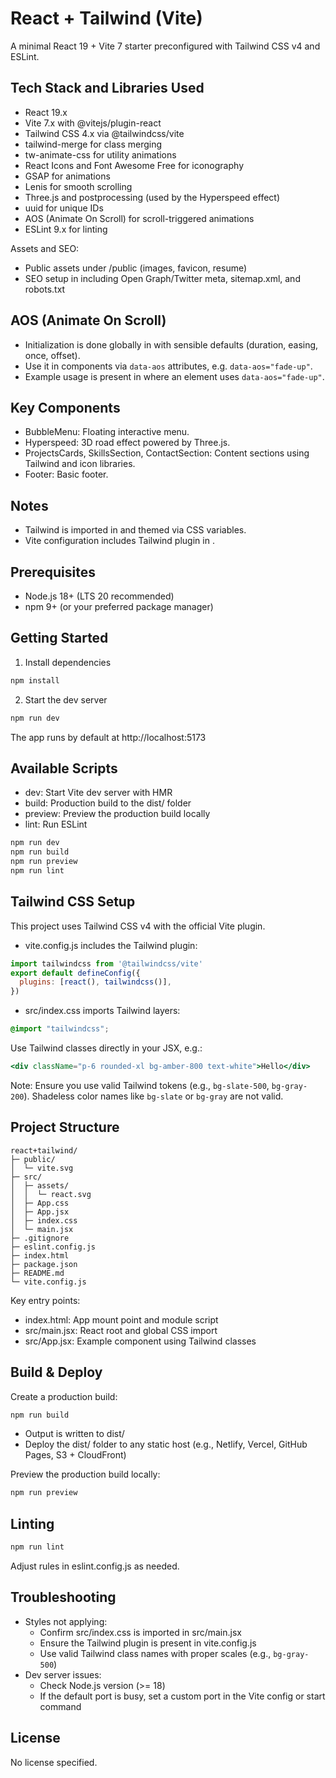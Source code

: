 # React + Tailwind (Vite)

A minimal React 19 + Vite 7 starter preconfigured with Tailwind CSS v4 and ESLint.

## Tech Stack and Libraries Used

- React 19.x
- Vite 7.x with @vitejs/plugin-react
- Tailwind CSS 4.x via @tailwindcss/vite
- tailwind-merge for class merging
- tw-animate-css for utility animations
- React Icons and Font Awesome Free for iconography
- GSAP for animations
- Lenis for smooth scrolling
- Three.js and postprocessing (used by the Hyperspeed effect)
- uuid for unique IDs
- AOS (Animate On Scroll) for scroll-triggered animations
- ESLint 9.x for linting

Assets and SEO:
- Public assets under /public (images, favicon, resume)
- SEO setup in <mcfile name="index.html" path="c:\Users\crobb\OneDrive\Desktop\SEO\abid-folio\index.html"></mcfile> including Open Graph/Twitter meta, sitemap.xml, and robots.txt

## AOS (Animate On Scroll)

- Initialization is done globally in <mcfile name="main.jsx" path="c:\Users\crobb\OneDrive\Desktop\SEO\abid-folio\src\main.jsx"></mcfile> with sensible defaults (duration, easing, once, offset).
- Use it in components via `data-aos` attributes, e.g. `data-aos="fade-up"`.
- Example usage is present in <mcfile name="App.jsx" path="c:\Users\crobb\OneDrive\Desktop\SEO\abid-folio\src\App.jsx"></mcfile> where an element uses `data-aos="fade-up"`.

## Key Components

- BubbleMenu: Floating interactive menu.
- Hyperspeed: 3D road effect powered by Three.js.
- ProjectsCards, SkillsSection, ContactSection: Content sections using Tailwind and icon libraries.
- Footer: Basic footer.

## Notes

- Tailwind is imported in <mcfile name="index.css" path="c:\Users\crobb\OneDrive\Desktop\SEO\abid-folio\src\index.css"></mcfile> and themed via CSS variables.
- Vite configuration includes Tailwind plugin in <mcfile name="vite.config.js" path="c:\Users\crobb\OneDrive\Desktop\SEO\abid-folio\vite.config.js"></mcfile>.

## Prerequisites

- Node.js 18+ (LTS 20 recommended)
- npm 9+ (or your preferred package manager)

## Getting Started

1. Install dependencies

```bash
npm install
```

2. Start the dev server

```bash
npm run dev
```

The app runs by default at http://localhost:5173

## Available Scripts

- dev: Start Vite dev server with HMR
- build: Production build to the dist/ folder
- preview: Preview the production build locally
- lint: Run ESLint

```bash
npm run dev
npm run build
npm run preview
npm run lint
```

## Tailwind CSS Setup

This project uses Tailwind CSS v4 with the official Vite plugin.

- vite.config.js includes the Tailwind plugin:

```js
import tailwindcss from '@tailwindcss/vite'
export default defineConfig({
  plugins: [react(), tailwindcss()],
})
```

- src/index.css imports Tailwind layers:

```css
@import "tailwindcss";
```

Use Tailwind classes directly in your JSX, e.g.:

```jsx
<div className="p-6 rounded-xl bg-amber-800 text-white">Hello</div>
```

Note: Ensure you use valid Tailwind tokens (e.g., `bg-slate-500`, `bg-gray-200`). Shadeless color names like `bg-slate` or `bg-gray` are not valid.

## Project Structure

```
react+tailwind/
├─ public/
│  └─ vite.svg
├─ src/
│  ├─ assets/
│  │  └─ react.svg
│  ├─ App.css
│  ├─ App.jsx
│  ├─ index.css
│  └─ main.jsx
├─ .gitignore
├─ eslint.config.js
├─ index.html
├─ package.json
├─ README.md
└─ vite.config.js
```

Key entry points:
- index.html: App mount point and module script
- src/main.jsx: React root and global CSS import
- src/App.jsx: Example component using Tailwind classes

## Build & Deploy

Create a production build:

```bash
npm run build
```

- Output is written to dist/
- Deploy the dist/ folder to any static host (e.g., Netlify, Vercel, GitHub Pages, S3 + CloudFront)

Preview the production build locally:

```bash
npm run preview
```

## Linting

```bash
npm run lint
```

Adjust rules in eslint.config.js as needed.

## Troubleshooting

- Styles not applying:
  - Confirm src/index.css is imported in src/main.jsx
  - Ensure the Tailwind plugin is present in vite.config.js
  - Use valid Tailwind class names with proper scales (e.g., `bg-gray-500`)
- Dev server issues:
  - Check Node.js version (>= 18)
  - If the default port is busy, set a custom port in the Vite config or start command

## License

No license specified.
